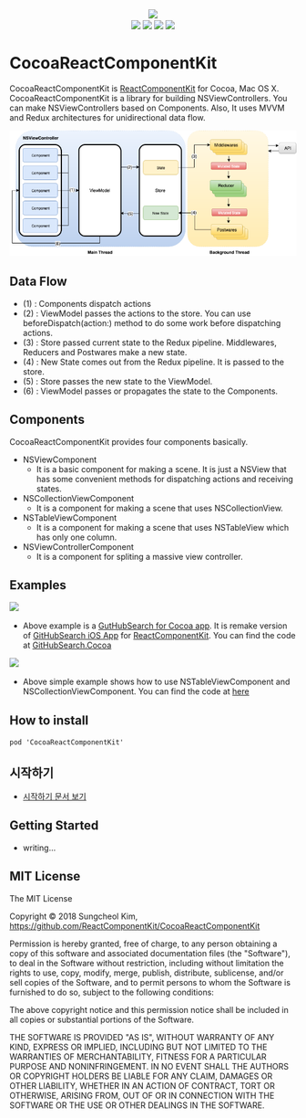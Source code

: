 <div align="center">
	<img src="https://raw.githubusercontent.com/ReactComponentKit/ReactComponentKit/master/art/logo.png">
</div>

<div align="center">
	<img src="https://img.shields.io/badge/OSX-%3E%3D%2010.11-green.svg" />
	<img src="https://img.shields.io/badge/Swift-%3E%3D%204.2-orange.svg" />
	<img src="https://img.shields.io/cocoapods/v/CocoaReactComponentKit.svg" />
	<img src="https://img.shields.io/github/license/ReactComponentKit/CocoaReactComponentKit.svg" />
</div>


# CocoaReactComponentKit

CocoaReactComponentKit is [ReactComponentKit](https://github.com/ReactComponentKit/ReactComponentKit) for Cocoa, Mac OS X. CocoaReactComponentKit is a library for building NSViewControllers. You can make NSViewControllers based on Components. Also, It uses MVVM and Redux architectures for unidirectional data flow.

<div align="center"><img src="https://raw.githubusercontent.com/ReactComponentKit/CocoaReactComponentKit/master/art/CocoaReactComponentKit.png"></div>

## Data Flow

 * (1) : Components dispatch actions
 * (2) : ViewModel passes the actions to the store. You can use beforeDispatch(action:) method to do some work before dispatching actions.
 * (3) : Store passed current state to the Redux pipeline. Middlewares, Reducers and Postwares make a new state.
 * (4) : New State comes out from the Redux pipeline. It is passed to the store.
 * (5) : Store passes the new state to the ViewModel.
 * (6) : ViewModel passes or propagates the state to the Components.

## Components

CocoaReactComponentKit provides four components basically. 

 * NSViewComponent
 	* It is a basic component for making a scene. It is just a NSView that has some convenient methods for dispatching actions and receiving states.
 * NSCollectionViewComponent
 	* It is a component for making a scene that uses NSCollectionView.
 * NSTableViewComponent
 	* It is a component for making a scene that uses NSTableView which has only one column.
 * NSViewControllerComponent
 	* It is a component for spliting a massive view controller. 

## Examples

 ![](https://raw.githubusercontent.com/ReactComponentKit/GitHubSearch.Cocoa/master/art/app.gif)
 
 * Above example is a [GutHubSearch for Cocoa app](https://github.com/ReactComponentKit/GitHubSearch.Cocoa). It is remake version of [GitHubSearch iOS App](https://github.com/ReactComponentKit/GitHubSearch) for [ReactComponentKit](https://github.com/ReactComponentKit/ReactComponentKit). You can find the code at [GitHubSearch.Cocoa](https://github.com/ReactComponentKit/GitHubSearch.Cocoa)

 ![](./art/simple_example.png)
 
 * Above simple example shows how to use NSTableViewComponent and NSCollectionViewComponent. You can find the code at [here](https://github.com/ReactComponentKit/CocoaReactComponentKit/tree/master/CocoaReactComponentKitApp/CocoaReactComponentKitApp)

## How to install

```
pod 'CocoaReactComponentKit'
```

## 시작하기

 * [시작하기 문서 보기](https://github.com/ReactComponentKit/ReactComponentKit/wiki/%EC%8B%9C%EC%9E%91%ED%95%98%EA%B8%B0)

## Getting Started

 * writing...


## MIT License

The MIT License

Copyright © 2018 Sungcheol Kim, https://github.com/ReactComponentKit/CocoaReactComponentKit

Permission is hereby granted, free of charge, to any person obtaining a copy
of this software and associated documentation files (the "Software"), to deal
in the Software without restriction, including without limitation the rights
to use, copy, modify, merge, publish, distribute, sublicense, and/or sell
copies of the Software, and to permit persons to whom the Software is
furnished to do so, subject to the following conditions:

The above copyright notice and this permission notice shall be included in
all copies or substantial portions of the Software.

THE SOFTWARE IS PROVIDED "AS IS", WITHOUT WARRANTY OF ANY KIND, EXPRESS OR
IMPLIED, INCLUDING BUT NOT LIMITED TO THE WARRANTIES OF MERCHANTABILITY,
FITNESS FOR A PARTICULAR PURPOSE AND NONINFRINGEMENT. IN NO EVENT SHALL THE
AUTHORS OR COPYRIGHT HOLDERS BE LIABLE FOR ANY CLAIM, DAMAGES OR OTHER
LIABILITY, WHETHER IN AN ACTION OF CONTRACT, TORT OR OTHERWISE, ARISING FROM,
OUT OF OR IN CONNECTION WITH THE SOFTWARE OR THE USE OR OTHER DEALINGS IN
THE SOFTWARE.

